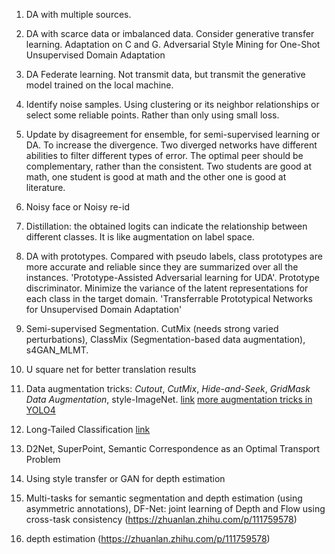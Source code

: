 1. DA with multiple sources.

2. DA with scarce data or imbalanced data. Consider generative transfer learning. Adaptation on C and G. Adversarial Style Mining for One-Shot Unsupervised Domain Adaptation

3. DA Federate learning. Not transmit data, but transmit the generative model trained on the local machine.  

4. Identify noise samples. Using clustering or its neighbor relationships or select some reliable points. Rather than only using small loss.

5. Update by disagreement for ensemble, for semi-supervised learning or DA. To increase the divergence. Two diverged networks have different abilities to filter different types of error. The optimal peer should be complementary, rather than the consistent. Two students are good at math, one student is good at math and the other one is good at literature.

6. Noisy face or Noisy re-id

7. Distillation: the obtained logits can indicate the relationship between different classes. It is like augmentation on label space.

8. DA with prototypes. Compared with pseudo labels, class prototypes are more accurate and reliable since they are summarized over all the instances. 'Prototype-Assisted Adversarial learning for UDA'. Prototype discriminator. Minimize the variance of the latent representations for each class in the target domain. 'Transferrable Prototypical Networks for Unsupervised Domain Adaptation'

9. Semi-supervised Segmentation. CutMix (needs strong varied perturbations), ClassMix (Segmentation-based data augmentation), s4GAN_MLMT.

10. U square net for better translation results

12. Data augmentation tricks: *Cutout*, *CutMix*, *Hide-and-Seek*, *GridMask Data Augmentation*, style-ImageNet. [link](https://www.cnblogs.com/super-zheng/p/13268074.html) [more augmentation tricks in YOLO4](https://towardsdatascience.com/data-augmentation-in-yolov4-c16bd22b2617)

13. Long-Tailed Classification [link](https://zhuanlan.zhihu.com/p/158638078)

14. D2Net, SuperPoint, Semantic Correspondence as an Optimal Transport Problem

15. Using style transfer or GAN for depth estimation

16. Multi-tasks for semantic segmentation and depth estimation (using asymmetric annotations), DF-Net: joint learning of Depth and Flow using cross-task consistency (https://zhuanlan.zhihu.com/p/111759578)

17. depth estimation (https://zhuanlan.zhihu.com/p/111759578)
